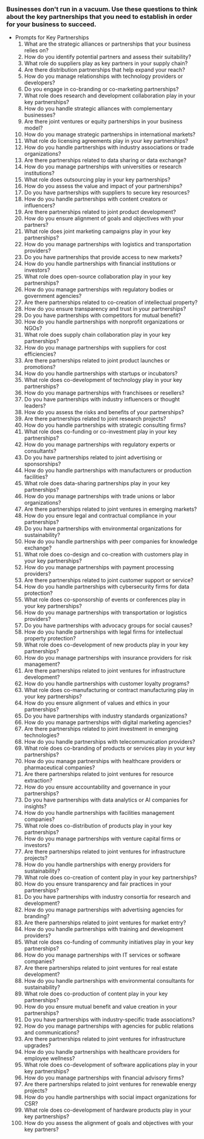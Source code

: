 ### Businesses don't run in a vacuum. Use these questions to think about the key partnerships that you need to establish in order for your business to succeed.  

- Prompts for Key Partnerships
    1. What are the strategic alliances or partnerships that your business relies on?
    2. How do you identify potential partners and assess their suitability?
    3. What role do suppliers play as key partners in your supply chain?
    4. Are there distribution partnerships that help expand your reach?
    5. How do you manage relationships with technology providers or developers?
    6. Do you engage in co-branding or co-marketing partnerships?
    7. What role does research and development collaboration play in your key partnerships?
    8. How do you handle strategic alliances with complementary businesses?
    9. Are there joint ventures or equity partnerships in your business model?
    10. How do you manage strategic partnerships in international markets?
    11. What role do licensing agreements play in your key partnerships?
    12. How do you handle partnerships with industry associations or trade organizations?
    13. Are there partnerships related to data sharing or data exchange?
    14. How do you manage partnerships with universities or research institutions?
    15. What role does outsourcing play in your key partnerships?
    16. How do you assess the value and impact of your partnerships?
    17. Do you have partnerships with suppliers to secure key resources?
    18. How do you handle partnerships with content creators or influencers?
    19. Are there partnerships related to joint product development?
    20. How do you ensure alignment of goals and objectives with your partners?
    21. What role does joint marketing campaigns play in your key partnerships?
    22. How do you manage partnerships with logistics and transportation providers?
    23. Do you have partnerships that provide access to new markets?
    24. How do you handle partnerships with financial institutions or investors?
    25. What role does open-source collaboration play in your key partnerships?
    26. How do you manage partnerships with regulatory bodies or government agencies?
    27. Are there partnerships related to co-creation of intellectual property?
    28. How do you ensure transparency and trust in your partnerships?
    29. Do you have partnerships with competitors for mutual benefit?
    30. How do you handle partnerships with nonprofit organizations or NGOs?
    31. What role does supply chain collaboration play in your key partnerships?
    32. How do you manage partnerships with suppliers for cost efficiencies?
    33. Are there partnerships related to joint product launches or promotions?
    34. How do you handle partnerships with startups or incubators?
    35. What role does co-development of technology play in your key partnerships?
    36. How do you manage partnerships with franchisees or resellers?
    37. Do you have partnerships with industry influencers or thought leaders?
    38. How do you assess the risks and benefits of your partnerships?
    39. Are there partnerships related to joint research projects?
    40. How do you handle partnerships with strategic consulting firms?
    41. What role does co-funding or co-investment play in your key partnerships?
    42. How do you manage partnerships with regulatory experts or consultants?
    43. Do you have partnerships related to joint advertising or sponsorships?
    44. How do you handle partnerships with manufacturers or production facilities?
    45. What role does data-sharing partnerships play in your key partnerships?
    46. How do you manage partnerships with trade unions or labor organizations?
    47. Are there partnerships related to joint ventures in emerging markets?
    48. How do you ensure legal and contractual compliance in your partnerships?
    49. Do you have partnerships with environmental organizations for sustainability?
    50. How do you handle partnerships with peer companies for knowledge exchange?
    51. What role does co-design and co-creation with customers play in your key partnerships?
    52. How do you manage partnerships with payment processing providers?
    53. Are there partnerships related to joint customer support or service?
    54. How do you handle partnerships with cybersecurity firms for data protection?
    55. What role does co-sponsorship of events or conferences play in your key partnerships?
    56. How do you manage partnerships with transportation or logistics providers?
    57. Do you have partnerships with advocacy groups for social causes?
    58. How do you handle partnerships with legal firms for intellectual property protection?
    59. What role does co-development of new products play in your key partnerships?
    60. How do you manage partnerships with insurance providers for risk management?
    61. Are there partnerships related to joint ventures for infrastructure development?
    62. How do you handle partnerships with customer loyalty programs?
    63. What role does co-manufacturing or contract manufacturing play in your key partnerships?
    64. How do you ensure alignment of values and ethics in your partnerships?
    65. Do you have partnerships with industry standards organizations?
    66. How do you manage partnerships with digital marketing agencies?
    67. Are there partnerships related to joint investment in emerging technologies?
    68. How do you handle partnerships with telecommunication providers?
    69. What role does co-branding of products or services play in your key partnerships?
    70. How do you manage partnerships with healthcare providers or pharmaceutical companies?
    71. Are there partnerships related to joint ventures for resource extraction?
    72. How do you ensure accountability and governance in your partnerships?
    73. Do you have partnerships with data analytics or AI companies for insights?
    74. How do you handle partnerships with facilities management companies?
    75. What role does co-distribution of products play in your key partnerships?
    76. How do you manage partnerships with venture capital firms or investors?
    77. Are there partnerships related to joint ventures for infrastructure projects?
    78. How do you handle partnerships with energy providers for sustainability?
    79. What role does co-creation of content play in your key partnerships?
    80. How do you ensure transparency and fair practices in your partnerships?
    81. Do you have partnerships with industry consortia for research and development?
    82. How do you manage partnerships with advertising agencies for branding?
    83. Are there partnerships related to joint ventures for market entry?
    84. How do you handle partnerships with training and development providers?
    85. What role does co-funding of community initiatives play in your key partnerships?
    86. How do you manage partnerships with IT services or software companies?
    87. Are there partnerships related to joint ventures for real estate development?
    88. How do you handle partnerships with environmental consultants for sustainability?
    89. What role does co-production of content play in your key partnerships?
    90. How do you ensure mutual benefit and value creation in your partnerships?
    91. Do you have partnerships with industry-specific trade associations?
    92. How do you manage partnerships with agencies for public relations and communications?
    93. Are there partnerships related to joint ventures for infrastructure upgrades?
    94. How do you handle partnerships with healthcare providers for employee wellness?
    95. What role does co-development of software applications play in your key partnerships?
    96. How do you manage partnerships with financial advisory firms?
    97. Are there partnerships related to joint ventures for renewable energy projects?
    98. How do you handle partnerships with social impact organizations for CSR?
    99. What role does co-development of hardware products play in your key partnerships?
    100. How do you assess the alignment of goals and objectives with your key partners?

